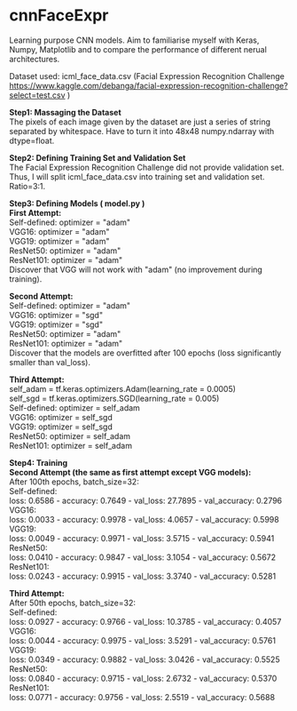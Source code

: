 # cnnFaceExpr
Learning purpose CNN models. Aim to familiarise myself with Keras, Numpy, Matplotlib and to compare the performance of different nerual architectures.<br />

Dataset used: icml_face_data.csv (Facial Expression Recognition Challenge https://www.kaggle.com/debanga/facial-expression-recognition-challenge?select=test.csv )<br />

**Step1: Massaging the Dataset<br />**
The pixels of each image given by the dataset are just a series of string separated by whitespace. Have to turn it into 48x48 numpy.ndarray with dtype=float.<br />

**Step2: Defining Training Set and Validation Set<br />**
The Facial Expression Recognition Challenge did not provide validation set. Thus, I will split icml_face_data.csv into training set and validation set. Ratio=3:1.<br />

**Step3: Defining Models ( model.py ) <br />**
  **First Attempt:<br />**
  Self-defined: optimizer = "adam"<br />
  VGG16: optimizer = "adam"<br />
  VGG19: optimizer = "adam"<br />
  ResNet50: optimizer = "adam"<br />
  ResNet101: optimizer = "adam"<br />
  Discover that VGG will not work with "adam" (no improvement during training).<br />
  
  **Second Attempt:<br />**
  Self-defined: optimizer = "adam"<br />
  VGG16: optimizer = "sgd"<br />
  VGG19: optimizer = "sgd"<br />
  ResNet50: optimizer = "adam"<br />
  ResNet101: optimizer = "adam"<br />
  Discover that the models are overfitted after 100 epochs (loss significantly smaller than val_loss).<br />
  
  **Third Attempt:<br />**
  self_adam = tf.keras.optimizers.Adam(learning_rate = 0.0005)<br />
  self_sgd = tf.keras.optimizers.SGD(learning_rate = 0.005)<br />
  Self-defined: optimizer = self_adam<br />
  VGG16: optimizer = self_sgd<br />
  VGG19: optimizer = self_sgd<br />
  ResNet50: optimizer = self_adam<br />
  ResNet101: optimizer = self_adam<br />


**Step4: Training<br />**
**Second Attempt (the same as first attempt except VGG models):<br />**
After 100th epochs, batch_size=32:<br />
Self-defined:<br />
loss: 0.6586 - accuracy: 0.7649 - val_loss: 27.7895 - val_accuracy: 0.2796<br />
VGG16:<br />
loss: 0.0033 - accuracy: 0.9978 - val_loss: 4.0657 - val_accuracy: 0.5998<br />
VGG19:<br />
loss: 0.0049 - accuracy: 0.9971 - val_loss: 3.5715 - val_accuracy: 0.5941<br />
ResNet50:<br />
loss: 0.0410 - accuracy: 0.9847 - val_loss: 3.1054 - val_accuracy: 0.5672<br />
ResNet101:<br />
loss: 0.0243 - accuracy: 0.9915 - val_loss: 3.3740 - val_accuracy: 0.5281<br />

**Third Attempt:**<br />
After 50th epochs, batch_size=32:<br />
Self-defined:<br />
loss: 0.0927 - accuracy: 0.9766 - val_loss: 10.3785 - val_accuracy: 0.4057<br />
VGG16:<br />
loss: 0.0044 - accuracy: 0.9975 - val_loss: 3.5291 - val_accuracy: 0.5761<br />
VGG19:<br />
 loss: 0.0349 - accuracy: 0.9882 - val_loss: 3.0426 - val_accuracy: 0.5525<br />
ResNet50:<br />
loss: 0.0840 - accuracy: 0.9715 - val_loss: 2.6732 - val_accuracy: 0.5370<br />
ResNet101:<br />
loss: 0.0771 - accuracy: 0.9756 - val_loss: 2.5519 - val_accuracy: 0.5688<br />



